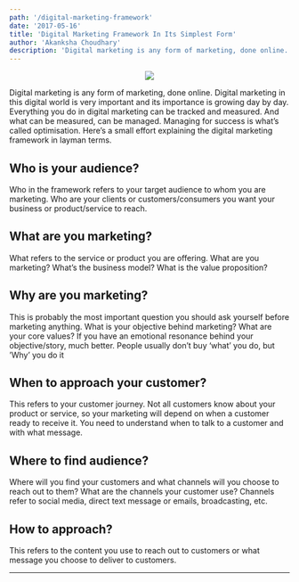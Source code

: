 ```yaml
---
path: '/digital-marketing-framework'
date: '2017-05-16'
title: 'Digital Marketing Framework In Its Simplest Form'
author: 'Akanksha Choudhary'
description: 'Digital marketing is any form of marketing, done online. Digital marketing in this digital world is very important and its importance is growing day by day.'
---
```


<div style="text-align: center">
<img src="https://3.bp.blogspot.com/-__b0QOqIvKc/WmCGlI41whI/AAAAAAABWes/PMeqYMHUmyIpEExzSIn9qkq3Bu8NMdsPACLcBGAs/s1600/Screen%2BShot%2B2018-01-18%2Bat%2B8.35.23%2BPM.png" />
</div>

Digital marketing is any form of marketing, done online. Digital marketing in this digital world is very important and its importance is growing day by day. Everything you do in digital marketing can be tracked and measured. And what can be measured, can be managed. Managing for success is what’s called optimisation. Here’s a small effort explaining the digital marketing framework in layman terms.

## Who is your audience?

Who in the framework refers to your target audience to whom you are marketing. Who are your clients or customers/consumers you want your business or product/service to reach.

## What are you marketing?

What refers to the service or product you are offering. What are you marketing? What’s the business model? What is the value proposition?

## Why are you marketing?

This is probably the most important question you should ask yourself before marketing anything. What is your objective behind marketing? What are your core values? If you have an emotional resonance behind your objective/story, much better. People usually don’t buy ‘what’ you do, but ’Why’ you do it

## When to approach your customer?

This refers to your customer journey. Not all customers know about your product or service, so your marketing will depend on when a customer ready to receive it. You need to understand when to talk to a customer and with what message.

## Where to find audience?

Where will you find your customers and what channels will you choose to reach out to them? What are the channels your customer use? Channels refer to social media, direct text message or emails, broadcasting, etc.

## How to approach?

This refers to the content you use to reach out to customers or what message you choose to deliver to customers.

---

